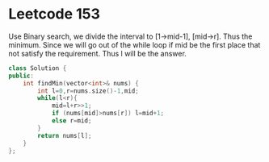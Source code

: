# Leetcode 153

Use Binary search, we divide the interval to [1->mid-1], [mid->r].
Thus the minimum. Since we will go out of the while loop if mid be the first place that not satisfy the requirement. Thus l will be the answer.
```cpp
class Solution {
public:
    int findMin(vector<int>& nums) {
        int l=0,r=nums.size()-1,mid;
        while(l<r){
            mid=l+r>>1;
            if (nums[mid]>nums[r]) l=mid+1;
            else r=mid;
        }
        return nums[l];
    }
};
```
